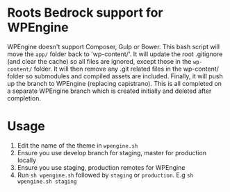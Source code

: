 # Roots Bedrock support for WPEngine
WPEngine doesn't support Composer, Gulp or Bower. This bash script will move the `app/` folder back to 'wp-content/'. It will update the root .gitignore (and clear the cache) so all files are ignored, except those in the `wp-content/` folder. It will then remove any .git related files in the wp-content/ folder so submodules and compiled assets are included. Finally, it will push up the branch to WPEngine (replacing capistrano). This is all completed on a separate WPEngine branch which is created initially and deleted after completion.

# Usage
1. Edit the name of the theme in `wpengine.sh`
2. Ensure you use develop branch for staging, master for production locally
3. Ensure you use staging, production remotes for WPEngine
4. Run `sh wpengine.sh` followed by `staging` or `production`. E.g `sh wpengine.sh staging`
